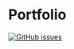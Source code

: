 # Portfolio
[![GitHub issues](https://img.shields.io/github/issues/KazuyaManabe/Portfolio)](https://github.com/KazuyaManabe/Portfolio/issues)
